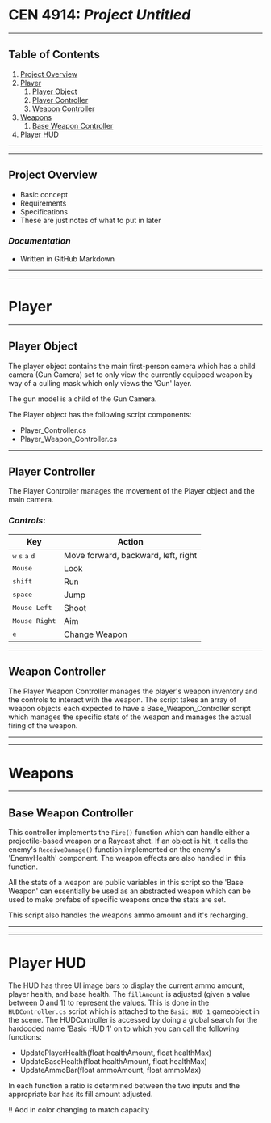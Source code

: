 # CEN 4914: *Project Untitled*
---

## Table of Contents
1. [Project Overview](#project-overview)
2. [Player](#player)
   1. [Player Object](#player-object)
   2. [Player Controller](#player-controller)
   3. [Weapon Controller](#weapon-controller)
3. [Weapons](#weapons)
   1. [Base Weapon Controller](#base-weapon-controller)
4. [Player HUD](#player-hud)
---

---
<a name="project-overview"></a>
## Project Overview
* Basic concept
* Requirements
* Specifications
* These are just notes of what to put in later

### *Documentation*
* Written in GitHub Markdown


---

---
<a name="player"></a>
# Player

---
<a name="player-object"></a>
## Player Object

The player object contains the main first-person camera which has a child camera (Gun Camera) set to only view the currently equipped weapon by way of a culling mask which only views the 'Gun' layer.

The gun model is a child of the Gun Camera.

The Player object has the following script components:
* Player_Controller.cs
* Player_Weapon_Controller.cs


---
<a name="player-controller"></a>
## Player Controller

The Player Controller manages the movement of the Player object and the main camera.

### _Controls_:

|Key|Action|
|---|------|
|<kbd>w</kbd> <kbd>s</kbd> <kbd>a</kbd> <kbd>d</kbd>|Move forward, backward, left, right|
|<kbd>Mouse</kbd>|Look|
|<kbd>shift</kbd>|Run|
|<kbd>space</kbd>|Jump|
|<kbd>Mouse Left</kbd>|Shoot|
|<kbd>Mouse Right</kbd>|Aim|
|<kbd>e</kbd>|Change Weapon|



---
<a name="weapon-controller"></a>
## Weapon Controller

The Player Weapon Controller manages the player's weapon inventory and the controls to interact with the weapon. The script takes an array of weapon objects each expected to have a Base_Weapon_Controller script which manages the specific stats of the weapon and manages the actual firing of the weapon.




---

---
<a name="weapons"></a>
# Weapons

---
<a name="base-weapon-controller"></a>
## Base Weapon Controller

This controller implements the `Fire()` function which can handle either a projectile-based weapon or a Raycast shot. If an object is hit, it calls the enemy's `ReceiveDamage()` function implemented on the enemy's 'EnemyHealth' component. The weapon effects are also handled in this function.

All the stats of a weapon are public variables in this script so the 'Base Weapon' can essentially be used as an abstracted weapon which can be used to make prefabs of specific weapons once the stats are set.

This script also handles the weapons ammo amount and it's recharging.




---

---
<a name="player-hud"></a>
# Player HUD

The HUD has three UI image bars to display the current ammo amount, player health, and base health. The `fillAmount` is adjusted (given a value between 0 and 1) to represent the values.
This is done in the `HUDController.cs` script which is attached to the `Basic HUD 1` gameobject in the scene. The HUDController is accessed by doing a global search for the hardcoded name 'Basic HUD 1' on to which you can call the following functions:
* UpdatePlayerHealth(float healthAmount, float healthMax)
* UpdateBaseHealth(float healthAmount, float healthMax)
* UpdateAmmoBar(float ammoAmount, float ammoMax)

In each function a ratio is determined between the two inputs and the appropriate bar has its fill amount adjusted.

!! Add in color changing to match capacity
